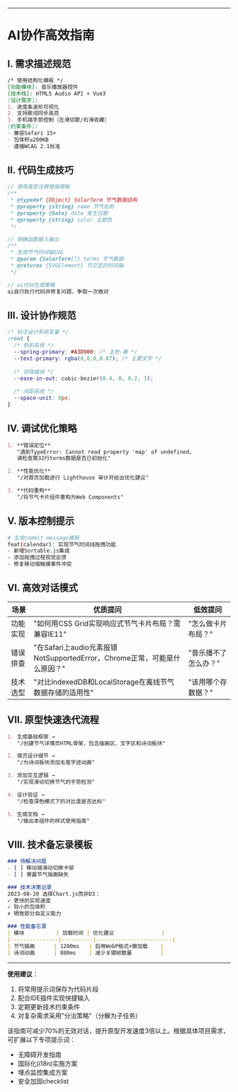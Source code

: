 
---

# AI协作高效指南

## Ⅰ. 需求描述规范
```markdown
/* 使用结构化模板 */
[功能模块]: 音乐播放器控件
[技术栈]: HTML5 Audio API + Vue3
[设计需求]:
1. 进度条波形可视化
2. 支持歌词同步高亮
3. 手机端手势控制（左滑切歌/右滑收藏）
[约束条件]:
- 兼容Safari 15+
- 包体积≤200KB
- 遵循WCAG 2.1标准
```

## Ⅱ. 代码生成技巧
```javascript
// 使用类型注释增强理解
/**
 * @typedef {Object} SolarTerm 节气数据结构
 * @property {string} name 节气名称
 * @property {Date} date 发生日期
 * @property {string} color 主题色
 */

// 明确函数输入输出
/** 
 * 生成节气时间轴SVG
 * @param {SolarTerm[]} terms 节气数据
 * @returns {SVGElement} 可交互的时间轴
 */

// ai代码生成策略
ai自行执行代码并修复问题，争取一次做对
```

## Ⅲ. 设计协作规范
```css
/* 标注设计系统变量 */
:root {
  /* 色彩系统 */
  --spring-primary: #A3D900; /* 主色-春 */
  --text-primary: rgba(0,0,0,0.87); /* 主要文字 */
  
  /* 动效曲线 */
  --ease-in-out: cubic-bezier(0.4, 0, 0.2, 1);
  
  /* 间距系统 */
  --space-unit: 8px;
}
```

## Ⅳ. 调试优化策略
```markdown
1. **错误定位**  
   "遇到TypeError: Cannot read property 'map' of undefined，  
   请检查第32行terms数据是否已初始化"

2. **性能优化**  
   "/对首页加载进行 Lighthouse 审计并给出优化建议"

3. **代码重构**  
   "/将节气卡片组件重构为Web Components"
```

## Ⅴ. 版本控制提示
```bash
# 生成commit message模板
feat(calendar): 实现节气时间线拖拽功能
- 新增Sortable.js集成
- 添加拖拽过程视觉反馈
- 修复移动端触摸事件冲突
```

## Ⅵ. 高效对话模式
| 场景                | 优质提问                                                                 | 低效提问                     |
|---------------------|--------------------------------------------------------------------------|------------------------------|
| 功能实现            | "如何用CSS Grid实现响应式节气卡片布局？需兼容IE11"                        | "怎么做卡片布局？"            |
| 错误排查            | "在Safari上audio元素报错NotSupportedError，Chrome正常，可能是什么原因？" | "音乐播不了怎么办？"          |
| 技术选型            | "对比IndexedDB和LocalStorage在离线节气数据存储的适用性"                  | "该用哪个存数据？"            |

## Ⅶ. 原型快速迭代流程
```markdown
1. 生成基础框架 → 
   "/创建节气详情页HTML骨架，包含插画区、文字区和诗词板块"

2. 填充设计细节 → 
   "/为诗词板块添加毛笔字迹动画"

3. 添加交互逻辑 → 
   "/实现滑动切换节气的手势检测"

4. 设计验证 → 
   "/检查深色模式下的对比度是否达标"

5. 生成文档 → 
   "/输出本组件的样式使用指南"
```

## Ⅷ. 技术备忘录模板
```markdown
### 待解决问题
- [ ] 移动端滑动切换卡顿
- [ ] 寒露节气插画缺失

### 技术决策记录
2023-08-20 选择Chart.js而非D3：  
✓ 更快的实现速度  
✓ 较小的包体积  
✗ 牺牲部分自定义能力

### 性能备忘录
| 模块          | 加载时间 | 优化建议               |
|---------------|----------|------------------------|
| 节气插画      | 1200ms   | 启用WebP格式+懒加载    |
| 诗词动画      | 800ms    | 减少关键帧数量         |
```

---

**使用建议**：
1. 将常用提示词保存为代码片段
2. 配合IDE插件实现快捷输入
3. 定期更新技术约束条件
4. 对复杂需求采用"分治策略"（分解为子任务）

该指南可减少70%的无效对话，提升原型开发速度3倍以上。根据具体项目需求，可扩展以下专项提示词：
- 无障碍开发指南
- 国际化(i18n)实施方案
- 埋点监控集成方案
- 安全加固checklist